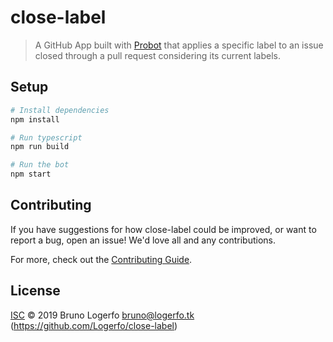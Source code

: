 # close-label

> A GitHub App built with [Probot](https://github.com/probot/probot) that applies a specific label to an issue closed through a pull request considering its current labels.

## Setup

```sh
# Install dependencies
npm install

# Run typescript
npm run build

# Run the bot
npm start
```

## Contributing

If you have suggestions for how close-label could be improved, or want to report a bug, open an issue! We'd love all and any contributions.

For more, check out the [Contributing Guide](CONTRIBUTING.md).

## License

[ISC](LICENSE) © 2019 Bruno Logerfo <bruno@logerfo.tk> (https://github.com/Logerfo/close-label)
